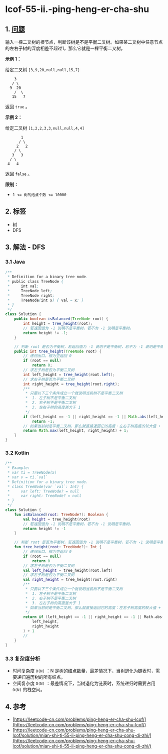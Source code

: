 # lcof-55-ii.-ping-heng-er-cha-shu

## 1. [问题](https://leetcode-cn.com/problems/ping-heng-er-cha-shu-lcof/)

输入一棵二叉树的根节点，判断该树是不是平衡二叉树。如果某二叉树中任意节点的左右子树的深度相差不超过1，那么它就是一棵平衡二叉树。

**示例 1：**

给定二叉树 `[3,9,20,null,null,15,7]`

```text
    3
   / \
  9  20
    /  \
   15   7
```

返回 `true` 。

**示例 2：**

给定二叉树 `[1,2,2,3,3,null,null,4,4]`

```text
       1
      / \
     2   2
    / \
   3   3
  / \
 4   4
```

返回 `false` 。

**限制：**

* `1 <= 树的结点个数 <= 10000`

## 2. 标签

* 树
* DFS

## 3. 解法 - DFS

### 3.1 Java

```java
/**
 * Definition for a binary tree node.
 * public class TreeNode {
 *     int val;
 *     TreeNode left;
 *     TreeNode right;
 *     TreeNode(int x) { val = x; }
 * }
 */
class Solution {
    public boolean isBalanced(TreeNode root) {
        int height = tree_height(root);
        // 若返回值为 -1 说明不是平衡树，若不为 -1 说明是平衡树。
        return height != -1;
    }

    // 判断 root 是否为平衡树，若返回值为 -1 说明不是平衡树，若不为 -1 说明是平衡树。
    public int tree_height(TreeNode root) {
        // 递归出口，根为空返回 0
        if (root == null)
            return 0;
        // 求左子树是否为平衡二叉树
        int left_height = tree_height(root.left);
        // 求右子树是否为平衡二叉树
        int right_height = tree_height(root.right);
        /**
         * 只要以下三个条件成立一个就说明当前树不是平衡二叉树
         *  1. 左子树不是平衡二叉树
         *  2. 右子树不是平衡二叉树
         *  3. 左右子树的高度差大于 1
         */
        if (left_height == -1 || right_height == -1 || Math.abs(left_height - right_height) > 1)
            return -1;
        // 如果当前树是平衡二叉树，那么就直接返回它的高度：左右子树高度的较大值 + 1 （别忘记加上 1 ）
        return Math.max(left_height, right_height) + 1;
    }
}
```

### 3.2 Kotlin

```kotlin
/**
 * Example:
 * var ti = TreeNode(5)
 * var v = ti.`val`
 * Definition for a binary tree node.
 * class TreeNode(var `val`: Int) {
 *     var left: TreeNode? = null
 *     var right: TreeNode? = null
 * }
 */
class Solution {
    fun isBalanced(root: TreeNode?): Boolean {
        val height = tree_height(root)
        // 若返回值为 -1 说明不是平衡树，若不为 -1 说明是平衡树。
        return height != -1
    }

    // 判断 root 是否为平衡树，若返回值为 -1 说明不是平衡树，若不为 -1 说明是平衡树。
    fun tree_height(root: TreeNode?): Int {
        // 递归出口，根为空返回 0
        if (root == null)
            return 0
        // 求左子树是否为平衡二叉树
        val left_height = tree_height(root.left)
        // 求右子树是否为平衡二叉树
        val right_height = tree_height(root.right)
        /**
         * 只要以下三个条件成立一个就说明当前树不是平衡二叉树
         *  1. 左子树不是平衡二叉树
         *  2. 右子树不是平衡二叉树
         *  3. 左右子树的高度差大于 1
         * 如果当前树是平衡二叉树，那么就直接返回它的高度：左右子树高度的较大值 + 1 （别忘记加上 1 ）
         */
        return if (left_height == -1 || right_height == -1 || Math.abs(left_height - right_height) > 1) -1 else Math.max(
            left_height,
            right_height
        ) + 1
        // 
    }
}
```

### 3.3 复杂度分析

* 时间复杂度 `O(N)` ：N 是树的结点数量，最差情况下，当树退化为链表时，需要递归遍历树的所有结点。
* 空间复杂度 `O(N)` ：最差情况下，当树退化为链表时，系统递归时需要占用 `O(N)` 的栈空间。

## 4. 参考

* [https://leetcode-cn.com/problems/ping-heng-er-cha-shu-lcof/](https://leetcode-cn.com/problems/ping-heng-er-cha-shu-lcof/)
* [https://leetcode-cn.com/problems/ping-heng-er-cha-shu-lcof/solution/mian-shi-ti-55-ii-ping-heng-er-cha-shu-cong-di-zhi/](https://leetcode-cn.com/problems/ping-heng-er-cha-shu-lcof/solution/mian-shi-ti-55-ii-ping-heng-er-cha-shu-cong-di-zhi/)

